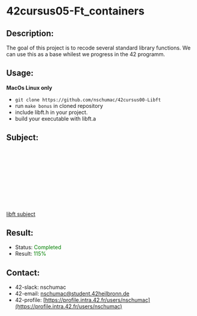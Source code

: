 # 42cursus05-Ft_containers
## Description:
The goal of this project is to recode several standard library functions. We can use this as a base whilest we progress in the 42 programm.

## Usage:
**MacOs Linux only**
- `git clone https://github.com/nschumac/42cursus00-Libft`
- run `make bonus` in cloned repository
- include libft.h in your project.
- build your executable with libft.a

## Subject:
<object data="https://github.com/nschumac/42cursus00-Libft/blob/main/subject/libft-en.pdf" type="application/pdf" width="700px" height="700px">
    <embed src="https://github.com/nschumac/42cursus00-Libft/blob/main/subject/libft-en.pdf">
        <p><a href="https://github.com/nschumac/42cursus00-Libft/blob/main/subject/libft-en.pdf">libft subject</a></p>
    </embed>
</object>

## Result:
- Status: <span style="color:green">Completed</span>
- Result: <span style="color:green">115%</span>

## Contact:
- 42-slack: nschumac
- 42-email: nschumac@student.42heilbronn.de
- 42-profile: [https://profile.intra.42.fr/users/nschumac](https://profile.intra.42.fr/users/nschumac)
